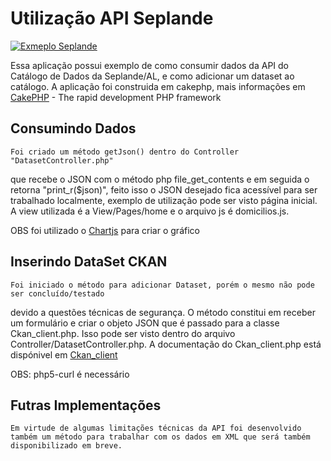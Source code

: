 Utilização API Seplande
=======

[![Exmeplo Seplande](http://www.alagoas24horas.com.br/legba/admin/temp/thumbs/%7Bd468x350%7D/%7Bh0%7D/d/c/%7Bdc94974b-826e-4ab6-afcc-5fe3bdc2ad35%7D_logo-prefeitura1.jpg)](seplande.gopagoda.com)

Essa aplicação possui exemplo de como consumir dados da API do  Catálogo de Dados da Seplande/AL, e como adicionar um dataset ao catálogo.
A aplicação foi construida em cakephp, mais informações em [CakePHP](http://www.cakephp.org) - The rapid development PHP framework


Consumindo Dados
----------------
	Foi criado um método getJson() dentro do Controller "DatasetController.php"
que recebe o JSON com o método php file_get_contents e em seguida o retorna "print_r($json)",
feito isso o JSON desejado fica acessível para ser trabalhado localmente, exemplo de utilização pode ser visto página inicial. 
A view utilizada é a View/Pages/home e o arquivo js é domicilios.js.

OBS foi utilizado o [Chartjs](http://www.chartjs.org/docs/) para criar o gráfico

Inserindo DataSet CKAN
---------------------
	Foi iniciado o método para adicionar Dataset, porém o mesmo não pode ser concluído/testado 
devido a questões técnicas de segurança. O método constitui em receber um formulário e criar o objeto 
JSON que é passado para a classe Ckan_client.php. Isso pode ser visto dentro do arquivo 
Controller/DatasetController.php. 
	A documentação do Ckan_client.php está dispónivel em 
[Ckan_client](https://github.com/jeffreybarke/Ckan_client-PHP)

OBS: php5-curl é necessário

Futras Implementações
---------------------
	Em virtude de algumas limitações técnicas da API foi desenvolvido também um método para trabalhar com os dados em XML que será também disponibilizado em breve.
